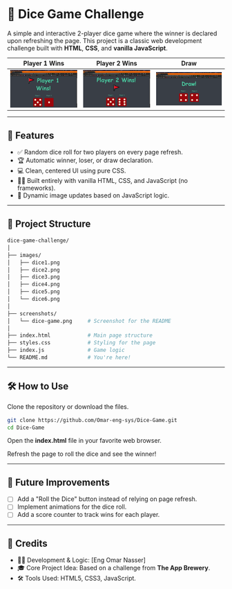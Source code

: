 # 🎲 Dice Game Challenge

A simple and interactive 2-player dice game where the winner is declared upon refreshing the page. This project is a classic web development challenge built with **HTML**, **CSS**, and **vanilla JavaScript**.

| Player 1 Wins | Player 2 Wins | Draw |
|---------------|---------------|------|
| <img src="./screenshots/player1wins.png" width="250"/> | <img src="./screenshots/player2wins.png" width="250"/> | <img src="./screenshots/drawn.png" width="250"/> |


---

## 📐 Features

- ✅ Random dice roll for two players on every page refresh.
- 🏆 Automatic winner, loser, or draw declaration.
- 💻 Clean, centered UI using pure CSS.
- 👨‍💻 Built entirely with vanilla HTML, CSS, and JavaScript (no frameworks).
- 🎲 Dynamic image updates based on JavaScript logic.

---

## 📂 Project Structure

```bash
dice-game-challenge/
│
├── images/
│   ├── dice1.png
│   ├── dice2.png
│   ├── dice3.png
│   ├── dice4.png
│   ├── dice5.png
│   └── dice6.png
│
├── screenshots/
│   └── dice-game.png     # Screenshot for the README
│
├── index.html            # Main page structure
├── styles.css            # Styling for the page
├── index.js              # Game logic
└── README.md             # You're here!

```

---

## 🛠 How to Use

Clone the repository or download the files.

```bash
git clone https://github.com/Omar-eng-sys/Dice-Game.git
cd Dice-Game
```

Open the **index.html** file in your favorite web browser.  

Refresh the page to roll the dice and see the winner!

---

## 📌 Future Improvements

- [ ] Add a "Roll the Dice" button instead of relying on page refresh.  
- [ ] Implement animations for the dice roll.  
- [ ] Add a score counter to track wins for each player.  

---

## 🙌 Credits

- 👨‍💻 Development & Logic: [Eng Omar Nasser]  
- 🎓 Core Project Idea: Based on a challenge from **The App Brewery**.  
- 🛠 Tools Used: HTML5, CSS3, JavaScript.

